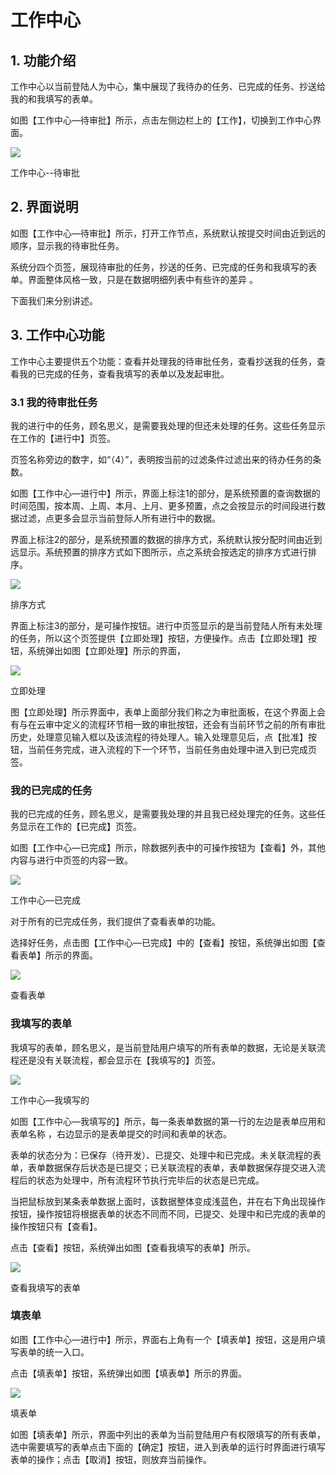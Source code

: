 # 工作中心

## 1. 功能介绍 

工作中心以当前登陆人为中心，集中展现了我待办的任务、已完成的任务、抄送给我的和我填写的表单。

如图【工作中心—待审批】所示，点击左侧边栏上的【工作】，切换到工作中心界面。


![](/articles/form/3-/images/image26.png)

工作中心--待审批

## 2. 界面说明 

如图【工作中心—待审批】所示，打开工作节点，系统默认按提交时间由近到远的顺序，显示我的待审批任务。

系统分四个页签，展现待审批的任务，抄送的任务、已完成的任务和我填写的表单。界面整体风格一致，只是在数据明细列表中有些许的差异 。

下面我们来分别讲述。


## 3. 工作中心功能 

工作中心主要提供五个功能：查看并处理我的待审批任务，查看抄送我的任务，查看我的已完成的任务，查看我填写的表单以及发起审批。


### 3.1 我的待审批任务 

我的进行中的任务，顾名思义，是需要我处理的但还未处理的任务。这些任务显示在工作的【进行中】页签。

页签名称旁边的数字，如“（4）”，表明按当前的过滤条件过滤出来的待办任务的条数。

如图【工作中心—进行中】所示，界面上标注1的部分，是系统预置的查询数据的时间范围，按本周、上周、本月、上月、更多预置，点之会按显示的时间段进行数据过滤，点更多会显示当前登际人所有进行中的数据。

界面上标注2的部分，是系统预置的数据的排序方式，系统默认按分配时间由近到远显示。系统预置的排序方式如下图所示，点之系统会按选定的排序方式进行排序。

![](/articles/form/3-/images/image27.png)

排序方式

界面上标注3的部分，是可操作按钮。进行中页签显示的是当前登陆人所有未处理的任务，所以这个页签提供【立即处理】按钮，方便操作。点击【立即处理】按钮，系统弹出如图【立即处理】所示的界面，

![](/articles/form/3-/images/image28.png)

立即处理

图【立即处理】所示界面中，表单上面部分我们称之为审批面板，在这个界面上会有与在云审中定义的流程环节相一致的审批按钮，还会有当前环节之前的所有审批历史，处理意见输入框以及该流程的待处理人。输入处理意见后，点【批准】按钮，当前任务完成，进入流程的下一个环节，当前任务由处理中进入到已完成页签。

### 我的已完成的任务 

我的已完成的任务，顾名思义，是需要我处理的并且我已经处理完的任务。这些任务显示在工作的【已完成】页签。

如图【工作中心—已完成】所示，除数据列表中的可操作按钮为【查看】外，其他内容与进行中页签的内容一致。

![](/articles/form/3-/images/image29.png)

工作中心—已完成

对于所有的已完成任务，我们提供了查看表单的功能。

选择好任务，点击图【工作中心—已完成】中的【查看】按钮，系统弹出如图【查看表单】所示的界面。

![](/articles/form/3-/images/image30.png)

查看表单

### 我填写的表单 

我填写的表单，顾名思义，是当前登陆用户填写的所有表单的数据，无论是关联流程还是没有关联流程，都会显示在【我填写的】页签。

![](/articles/form/3-/images/image31.png)

工作中心—我填写的

如图【工作中心—我填写的】所示，每一条表单数据的第一行的左边是表单应用和表单名称 ，右边显示的是表单提交的时间和表单的状态。

表单的状态分为：已保存（待开发）、已提交、处理中和已完成。未关联流程的表单，表单数据保存后状态是已提交；已关联流程的表单，表单数据保存提交进入流程后的状态为处理中，所有流程环节执行完毕后的状态是已完成。

当把鼠标放到某条表单数据上面时，该数据整体变成浅蓝色，并在右下角出现操作按钮，操作按钮将根据表单的状态不同而不同，已提交、处理中和已完成的表单的操作按钮只有【查看】。

点击【查看】按钮，系统弹出如图【查看我填写的表单】所示。

![](/articles/form/3-/images/image32.png)

查看我填写的表单

### 填表单 

如图【工作中心—进行中】所示，界面右上角有一个【填表单】按钮，这是用户填写表单的统一入口。

点击【填表单】按钮，系统弹出如图【填表单】所示的界面。

![](/articles/form/3-/images/image33.png)

填表单

如图【填表单】所示，界面中列出的表单为当前登陆用户有权限填写的所有表单，选中需要填写的表单点击下面的【确定】按钮，进入到表单的运行时界面进行填写表单的操作；点击【取消】按钮，则放弃当前操作。